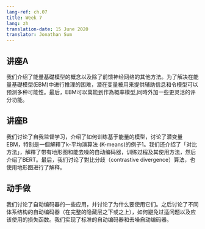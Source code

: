 ```yaml
---
lang-ref: ch.07
title: Week 7
lang: zh
translation-date: 15 June 2020
translator: Jonathan Sum
---
```


## 讲座A

我们介绍了能量基礎模型的概念以及除了前馈神经网络的其他方法。为了解决在能量基礎模型(EBM)中进行推理的困难，潜在变量被用来提供辅助信息和令模型可以预测多种可能性。最后，EBM可以萬能到作為概率模型,同時外加一些更灵活的评分功能。


## 讲座B

我们讨论了自我监督学习，介绍了如何训练基于能量的模型，讨论了潜变量EBM，特别是一個解釋了k-平均演算法 (K-means)的例子1。我们还介绍了「对比方法」，解釋了带有地形图和能去噪的自动编码器，训练过程及其使用方法，然后介绍了BERT。最后，我们讨论了對比分歧（contrastive divergence）算法，也使用地形图进行了解释。

## 动手做
我们讨论了自动编码器的一些应用，并讨论了为什么要使用它们。之后讨论了不同体系结构的自动编码器（在完整的隐藏层之下或之上），如何避免过适问题以及应该使用的损失函数。我们实现了标准的自动编码器和去噪自动编码器。
